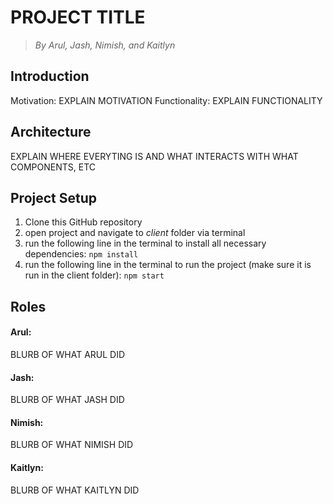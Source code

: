 # PROJECT TITLE
> *By Arul, Jash, Nimish, and Kaitlyn*

## Introduction 
Motivation: EXPLAIN MOTIVATION
Functionality: EXPLAIN FUNCTIONALITY

## Architecture
EXPLAIN WHERE EVERYTING IS AND WHAT INTERACTS WITH WHAT COMPONENTS, ETC

## Project Setup
1. Clone this GitHub repository
2. open project and navigate to *client* folder via terminal
3. run the following line in the terminal to install all necessary dependencies: 
```npm install```
4. run the following line in the terminal to run the project (make sure it is run in the client folder): 
```npm start```

## Roles
#### Arul: 
BLURB OF WHAT ARUL DID
#### Jash: 
BLURB OF WHAT JASH DID
#### Nimish: 
BLURB OF WHAT NIMISH DID
#### Kaitlyn: 
BLURB OF WHAT KAITLYN DID
